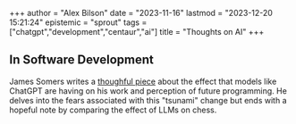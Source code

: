 +++
author = "Alex Bilson"
date = "2023-11-16"
lastmod = "2023-12-20 15:21:24"
epistemic = "sprout"
tags = ["chatgpt","development","centaur","ai"]
title = "Thoughts on AI"
+++
## In Software Development

James Somers writes a [thoughful piece](https://www.newyorker.com/magazine/2023/11/20/a-coder-considers-the-waning-days-of-the-craft) about the effect that models like ChatGPT are having on his work and perception of future programming. He delves into the fears associated with this "tsunami" change but ends with a hopeful note by comparing the effect of LLMs on chess.
